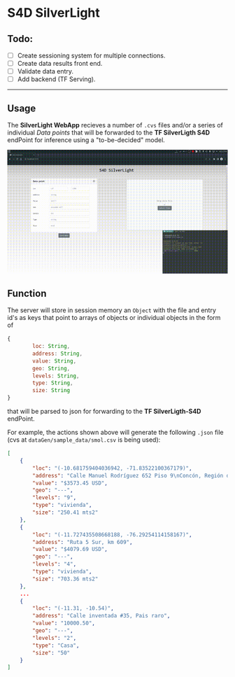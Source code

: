 # S4D SilverLight

## Todo:
- [ ] Create sessioning system for multiple connections.
- [ ] Create data results front end.
- [ ] Validate data entry.
- [ ] Add backend (TF Serving).

---

## Usage

The **SilverLight WebApp** recieves a number of `.cvs` files and/or a series of individual *Data points* that will be forwarded to the **TF SilverLigth S4D** endPoint for inference using a "to-be-decided" model.

![](assets/img/usage.gif)

## Function

The server will store in session memory an `Object` with the file and entry id's as keys that point to arrays of objects or individual objects in the form of 

```js
{
        loc: String,
        address: String,
        value: String,
        geo: String,
        levels: String,
        type: String,
        size: String
}
```
that will be parsed to json for forwarding to the **TF SilverLigth-S4D** endPoint. 

For example, the actions shown above will generate the following `.json` file (cvs at `dataGen/sample_data/smol.csv` is being used):

```json
[
    {
        "loc": "(-10.681759404036942, -71.83522100367179)",
        "address": "Calle Manuel Rodríguez 652 Piso 9\nConcón, Región de Valparaíso",
        "value": "$3573.45 USD",
        "geo": "---",
        "levels": "9",
        "type": "vivienda",
        "size": "250.41 mts2"
    },
    {
        "loc": "(-11.727435508668188, -76.29254114158167)",
        "address": "Ruta 5 Sur, km 609",
        "value": "$4079.69 USD",
        "geo": "---",
        "levels": "4",
        "type": "vivienda",
        "size": "703.36 mts2"
    },
    ...
    {
        "loc": "(-11.31, -10.54)",
        "address": "Calle inventada #35, Pais raro",
        "value": "10000.50",
        "geo": "---",
        "levels": "2",
        "type": "Casa",
        "size": "50"
    }
]
```


